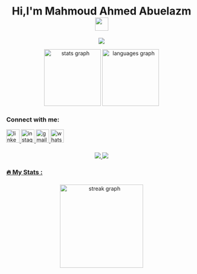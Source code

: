 <h1 align="center" align="left">Hi,I'm Mahmoud Ahmed Abuelazm <img src="https://media.giphy.com/media/hvRJCLFzcasrR4ia7z/giphy.gif" width="35"></h1>
<p align="center">
  <a href="https://github.com/DenverCoder1/readme-typing-svg"><img src="https://readme-typing-svg.herokuapp.com?font=Time+New+Roman&color=%0D0069FF&size=25&center=true&vCenter=true&width=600&height=100&lines=Computer+Science+Student;Competitive+Programmer;Always+learning+new+things;Junior+Flutter+Developer"></a>
</p>


<div align="center">
  
<img src="https://github-readme-stats.vercel.app/api?username=MahmoudAbuelazm&hide_title=false&hide_rank=false&show_icons=true&include_all_commits=true&count_private=true&disable_animations=false&theme=dracula&locale=en&hide_border=false&order=1" height="150" alt="stats graph"  />
<img src="https://github-readme-stats.vercel.app/api/top-langs?username=MahmoudAbuelazm&locale=en&hide_title=false&layout=compact&card_width=320&langs_count=5&theme=dracula&hide_border=false&order=2"  height="150" alt="languages graph"  />
</div>

###
<h3 align="left">Connect with me:</h3>
<div align="left">
  <a href="https://www.linkedin.com/in/mahmoud-abu-elazem-43b3aa254/">
    <img src="https://img.shields.io/static/v1?message=LinkedIn&logo=linkedin&label=&color=0077B5&logoColor=white&labelColor=&style=for-the-badge" height="35" alt="linkedin logo"  />
  <a href="https://www.instagram.com/mahmoud__abuelazm/">
    <img src="https://img.shields.io/static/v1?message=Instagram&logo=instagram&label=&color=E4405F&logoColor=white&labelColor=&style=for-the-badge" height="35" alt="instagram logo"  />
  <a href="mailto:mahmoudabuelazem2467@gmail.com">
    <img src="https://img.shields.io/static/v1?message=Gmail&logo=gmail&label=&color=D14836&logoColor=white&labelColor=&style=for-the-badge" height="35" alt="gmail logo"  />
 <a href="https://wa.me/+201021288238">
   <img src="https://img.shields.io/static/v1?message=Whatsapp&logo=whatsapp&label=&color=25D366&logoColor=white&labelColor=&style=for-the-badge" height="35" alt="whatsapp logo"  />
</div>

###



<div align="center">
  <img src="https://visitor-badge.laobi.icu/badge?page_id=MahmoudAbuelazm.MahmoudAbuelazm&"  />
  <img src="https://profile-counter.glitch.me/MahmoudAbuelazm/count.svg?"  />
  
</div>

<h3 align="left">🔥   My Stats :</h3>

###

<div align="center">
  <img src="https://streak-stats.demolab.com?user=MahmoudAbuelazm&locale=en&mode=daily&theme=dark&hide_border=false&border_radius=5&order=3" height="220" alt="streak graph"  />
</div>




